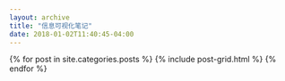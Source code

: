 ```yaml
---
layout: archive
title: "信息可视化笔记"
date: 2018-01-02T11:40:45-04:00
---
```


<div class="tiles">
{% for post in site.categories.posts %}
	{% include post-grid.html %}
{% endfor %}
</div><!-- /.tiles -->
